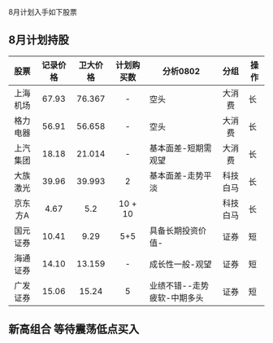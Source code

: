 

8月计划入手如下股票

## 8月计划持股

|   股票   | 记录价格 | 卫大价格 | 计划购买数 | 分析0802                    |   分组   | 操作 |
| :------: | :------: | :------: | :--------: | --------------------------- | :------: | ---- |
| 上海机场 |  67.93   |  76.367  |     -      | 空头                        |  大消费  | 长   |
| 格力电器 |  56.91   |  56.658  |     -      | 空头                        |  大消费  | 长   |
| 上汽集团 |  18.18   |  21.014  |     -      | 基本面差-短期需观望         |  大消费  | 长   |
| 大族激光 |  39.96   |  39.993  |     2      | 基本面差-走势平淡           | 科技白马 | 长   |
| 京东方A  |   4.67   |   5.2    |  10 + 10   |                             | 科技白马 | 长   |
| 国元证券 |  10.41   |   9.29   |    5+5     | 具备长期投资价值-           |   证券   | 短   |
| 海通证券 |  14.10   |  13.159  |     -      | 成长性一般-观望             |   证券   | 短   |
| 广发证券 |  15.06   |  15.24   |     5      | 业绩不错--走势疲软-中期多头 |   证券   | 短   |



## 新高组合 等待震荡低点买入


